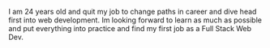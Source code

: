 I am 24 years old and quit my job to change paths in career and dive head first into web development. Im looking forward to learn as much as possible and put everything into practice and find my first job as a Full Stack Web Dev.